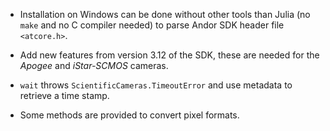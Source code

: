 
- Installation on Windows can be done without other tools than Julia (no `make`
  and no C compiler needed) to parse Andor SDK header file `<atcore.h>`.

- Add new features from version 3.12 of the SDK, these are needed for the
  *Apogee* and *iStar-SCMOS* cameras.

- `wait` throws `ScientificCameras.TimeoutError` and use metadata to retrieve a
  time stamp.

- Some methods are provided to convert pixel formats.

